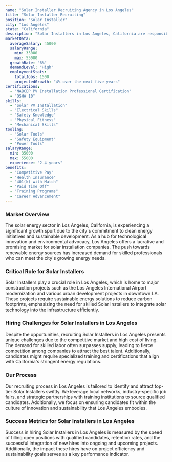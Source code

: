 ```yaml
---
name: "Solar Installer Recruiting Agency in Los Angeles"
title: "Solar Installer Recruiting"
position: "Solar Installer"
city: "Los Angeles"
state: "California"
description: "Solar Installers in Los Angeles, California are responsible for assembling, installing, and maintaining solar panel systems on rooftops or other structures."
marketData:
  averageSalary: 45000
  salaryRange:
    min: 35000
    max: 55000
  growthRate: "6%"
  demandLevel: "High"
  employmentStats:
    totalJobs: 1500
    projectedGrowth: "4% over the next five years"
certifications:
  - "NABCEP PV Installation Professional Certification"
  - "OSHA 10"
skills:
  - "Solar PV Installation"
  - "Electrical Skills"
  - "Safety Knowledge"
  - "Physical Fitness"
  - "Mechanical Skills"
tooling:
  - "Solar Tools"
  - "Safety Equipment"
  - "Power Tools"
salaryRange:
  min: 35000
  max: 55000
  experience: "2-4 years"
benefits:
  - "Competitive Pay"
  - "Health Insurance"
  - "401(k) with Match"
  - "Paid Time Off"
  - "Training Programs"
  - "Career Advancement"
---
```


### Market Overview
The solar energy sector in Los Angeles, California, is experiencing a significant growth spurt due to the city's commitment to clean energy initiatives and sustainable development. As a hub for technological innovation and environmental advocacy, Los Angeles offers a lucrative and promising market for solar installation companies. The push towards renewable energy sources has increased demand for skilled professionals who can meet the city's growing energy needs.

### Critical Role for Solar Installers
Solar Installers play a crucial role in Los Angeles, which is home to major construction projects such as the Los Angeles International Airport modernization and various urban development projects in downtown LA. These projects require sustainable energy solutions to reduce carbon footprints, emphasizing the need for skilled Solar Installers to integrate solar technology into the infrastructure efficiently.

### Hiring Challenges for Solar Installers in Los Angeles
Despite the opportunities, recruiting Solar Installers in Los Angeles presents unique challenges due to the competitive market and high cost of living. The demand for skilled labor often surpasses supply, leading to fierce competition among companies to attract the best talent. Additionally, candidates might require specialized training and certifications that align with California's stringent energy regulations.

### Our Process
Our recruiting process in Los Angeles is tailored to identify and attract top-tier Solar Installers swiftly. We leverage local networks, industry-specific job fairs, and strategic partnerships with training institutions to source qualified candidates. Additionally, we focus on ensuring candidates fit within the culture of innovation and sustainability that Los Angeles embodies.

### Success Metrics for Solar Installers in Los Angeles
Success in hiring Solar Installers in Los Angeles is measured by the speed of filling open positions with qualified candidates, retention rates, and the successful integration of new hires into ongoing and upcoming projects. Additionally, the impact these hires have on project efficiency and sustainability goals serves as a key performance indicator.